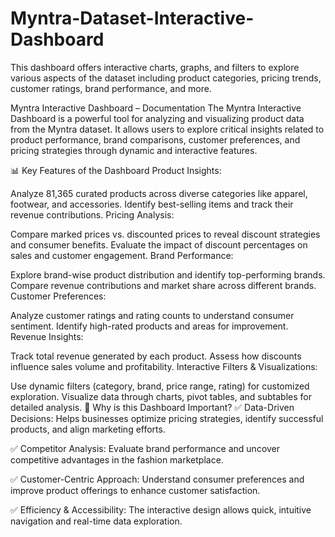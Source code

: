 # Myntra-Dataset-Interactive-Dashboard
This dashboard offers interactive charts, graphs, and filters to explore various aspects of the dataset including product categories, pricing trends, customer ratings, brand performance, and more.




Myntra Interactive Dashboard – Documentation
The Myntra Interactive Dashboard is a powerful tool for analyzing and visualizing product data from the Myntra dataset. It allows users to explore critical insights related to product performance, brand comparisons, customer preferences, and pricing strategies through dynamic and interactive features.

📊 Key Features of the Dashboard
Product Insights:

Analyze 81,365 curated products across diverse categories like apparel, footwear, and accessories.
Identify best-selling items and track their revenue contributions.
Pricing Analysis:

Compare marked prices vs. discounted prices to reveal discount strategies and consumer benefits.
Evaluate the impact of discount percentages on sales and customer engagement.
Brand Performance:

Explore brand-wise product distribution and identify top-performing brands.
Compare revenue contributions and market share across different brands.
Customer Preferences:

Analyze customer ratings and rating counts to understand consumer sentiment.
Identify high-rated products and areas for improvement.
Revenue Insights:

Track total revenue generated by each product.
Assess how discounts influence sales volume and profitability.
Interactive Filters & Visualizations:

Use dynamic filters (category, brand, price range, rating) for customized exploration.
Visualize data through charts, pivot tables, and subtables for detailed analysis.
📌 Why is this Dashboard Important?
✅ Data-Driven Decisions: Helps businesses optimize pricing strategies, identify successful products, and align marketing efforts.

✅ Competitor Analysis: Evaluate brand performance and uncover competitive advantages in the fashion marketplace.

✅ Customer-Centric Approach: Understand consumer preferences and improve product offerings to enhance customer satisfaction.

✅ Efficiency & Accessibility: The interactive design allows quick, intuitive navigation and real-time data exploration.
